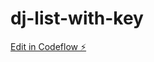 # dj-list-with-key

[Edit in Codeflow ⚡️](https://stackblitz.com/~/github.com/djdev/dj-list-with-key)